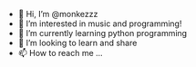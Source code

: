 - 👋 Hi, I’m @monkezzz
- 👀 I’m interested in music and programming!
- 🌱 I’m currently learning python programming
- 💞️ I’m looking to learn and share
- 📫 How to reach me ...

<!---
monkezzz/monkezzz is a ✨ special ✨ repository because its `README.md` (this file) appears on your GitHub profile.
You can click the Preview link to take a look at your changes.
--->
